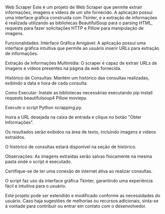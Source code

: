 Web Scraper
Este é um projeto de Web Scraper que permite extrair informações, imagens e vídeos de um site fornecido. A aplicação possui uma interface gráfica construída com Tkinter, e a extração de informações é realizada utilizando as bibliotecas BeautifulSoup para o parsing HTML, requests para fazer solicitações HTTP e Pillow para manipulação de imagens.

Funcionalidades:
Interface Gráfica Amigável: A aplicação possui uma interface gráfica intuitiva que permite ao usuário inserir URLs para extração de informações.

Extração de Informações Multimídia: O scraper é capaz de extrair URLs de imagens e vídeos presentes na página da web fornecida.

Histórico de Consultas: Mantém um histórico das consultas realizadas, exibindo a data e hora de cada consulta.

Como Executar:
Instale as bibliotecas necessárias executando pip install requests beautifulsoup4 Pillow moviepy.

Execute o script Python scrapping.py.

Insira a URL desejada na caixa de entrada e clique no botão "Obter Informações".

Os resultados serão exibidos na área de texto, incluindo imagens e vídeos extraídos.

O histórico de consultas estará disponível na seção de histórico.

Observações:
As imagens extraídas serão salvas fisicamente na mesma pasta onde o script é executado.

Certifique-se de ter uma conexão de internet ativa ao realizar consultas.

O script faz uso da interface gráfica Tkinter, garantindo uma experiência fácil e intuitiva para o usuário.

Este projeto pode ser estendido e modificado conforme as necessidades do usuário. Caso haja sugestões de melhorias ou recursos adicionais, sinta-se à vontade para contribuir ou entrar em contato com o desenvolvedor.
